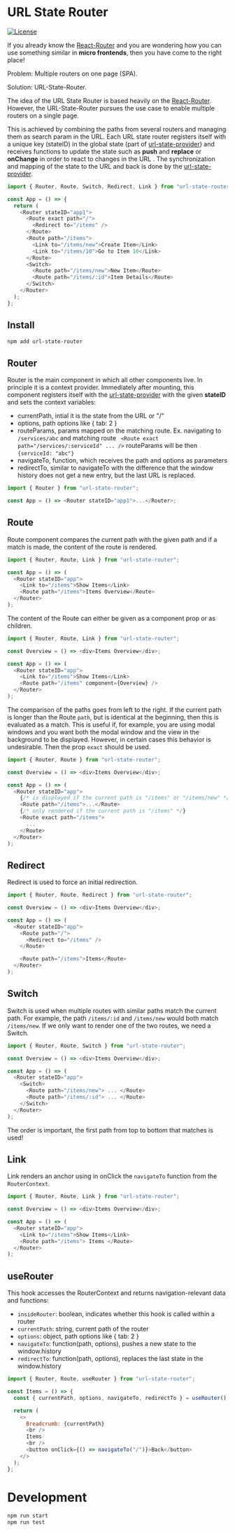 # URL State Router

[![License](https://img.shields.io/badge/License-Apache%202.0-blue.svg)](LICENSE)

If you already know the [React-Router](https://reactrouter.com) and you are wondering how you can use something similar in **micro frontends**, then you have come to the right place!

Problem: Multiple routers on one page (SPA).

Solution: URL-State-Router.

The idea of the URL State Router is based heavily on the [React-Router](https://reactrouter.com/). However, the URL-State-Router pursues the use case to enable multiple routers on a single page.

This is achieved by combining the paths from several routers and managing them as search param in the URL. Each URL state router registers itself with a unique key (stateID) in the global state (part of [url-state-provider]()) and receives functions to update the state such as **push** and **replace** or **onChange** in order to react to changes in the URL . The synchronization and mapping of the state to the URL and back is done by the [url-state-provider]().

```js
import { Router, Route, Switch, Redirect, Link } from "url-state-router";

const App = () => {
  return (
    <Router stateID="app1">
      <Route exact path="/">
        <Redirect to="/items" />
      </Route>
      <Route path="/items">
        <Link to="/items/new">Create Item</Link>
        <Link to="/items/10">Go to Item 10</Link>
      </Route>
      <Switch>
        <Route path="/items/new">New Item</Route>
        <Route path="/items/:id">Item Details</Route>
      </Switch>
    </Router>
  );
};
```

## Install

```bash
npm add url-state-router
```

## Router

Router is the main component in which all other components live.
In principle it is a context provider. Immediately after mounting, this component registers itself with the [url-state-provider]() with the given **stateID** and sets the context variables:

- currentPath, intial it is the state from the URL or "/"
- options, path options like { tab: 2 }
- routeParams, params mapped on the matching route. Ex. navigating to `/services/abc` and matching route ` <Route exact path="/services/:serviceId" ... />` routeParams will be then `{serviceId: "abc"}`
- navigateTo, function, which receives the path and options as parameters
- redirectTo, similar to navigateTo with the difference that the window history does not get a new entry, but the last URL is replaced.

```js
import { Router } from "url-state-router";

const App = () => <Router stateID="app1">...</Router>;
```

## Route

Route component compares the current path with the given path and if a match is made, the content of the route is rendered.

```js
import { Router, Route, Link } from "url-state-router";

const App = () => (
  <Router stateID="app">
    <Link to="/items">Show Items</Link>
    <Route path="/items">Items Overview</Route>
  </Router>
);
```

The content of the Route can either be given as a component prop or as children.

```js
import { Router, Route, Link } from "url-state-router";

const Overview = () => <div>Items Overview</div>;

const App = () => (
  <Router stateID="app">
    <Link to="/items">Show Items</Link>
    <Route path="/items" component={Overview} />
  </Router>
);
```

The comparison of the paths goes from left to the right. If the current path is longer than the Route `path`, but is identical at the beginning, then this is evaluated as a match. This is useful if, for example, you are using modal windows and you want both the modal window and the view in the background to be displayed. However, in certain cases this behavior is undesirable. Then the prop `exact` should be used.

```js
import { Router, Route } from "url-state-router";

const Overview = () => <div>Items Overview</div>;

const App = () => (
  <Router stateID="app">
    {/* is displayed if the current path is "/items" or "/items/new" */}
    <Route path="/items">...</Route>
    {/* only rendered if the current path is "/items" */}
    <Route exact path="/items">
      ...
    </Route>
  </Router>
);
```

## Redirect

Redirect is used to force an initial redirection.

```js
import { Router, Route, Redirect } from "url-state-router";

const Overview = () => <div>Items Overview</div>;

const App = () => (
  <Router stateID="app">
    <Route path="/">
      <Redirect to="/items" />
    </Route>

    <Route path="/items">Items</Route>
  </Router>
);
```

## Switch

Switch is used when multiple routes with similar paths match the current path. For example, the path `/items/:id` and `/items/new` would both match `/items/new`. If we only want to render one of the two routes, we need a Switch.

```js
import { Router, Route, Switch } from "url-state-router";

const Overview = () => <div>Items Overview</div>;

const App = () => (
  <Router stateID="app">
    <Switch>
      <Route path="/items/new"> ... </Route>
      <Route path="/items/:id"> ... </Route>
    </Switch>
  </Router>
);
```

The order is important, the first path from top to bottom that matches is used!

## Link

Link renders an anchor using in onClick the `navigateTo` function from the `RouterContext`.

```js
import { Router, Route, Link } from "url-state-router";

const Overview = () => <div>Items Overview</div>;

const App = () => (
  <Router stateID="app">
    <Link to="/items">Show Items</Link>
    <Route path="/items"> Items </Route>
  </Router>
);
```

## useRouter

This hook accesses the RouterContext and returns navigation-relevant data and functions:

- `insideRouter`: boolean, indicates whether this hook is called within a router
- `currentPath`: string, current path of the router
- `options`: object, path options like { tab: 2 }
- `navigateTo`: function(path, options), pushes a new state to the window.history
- `redirectTo`: function(path, options), replaces the last state in the window.history

```js
import { Router, Route, useRouter } from "url-state-router";

const Items = () => {
  const { currentPath, options, navigateTo, redirectTo } = useRouter();

  return (
    <>
      Breadcrumb: {currentPath}
      <br />
      Items
      <br />
      <button onClick={() => navigateTo("/")}>Back</button>
    </>
  );
};
```

# Development

```bash
npm run start
npm run test
```
